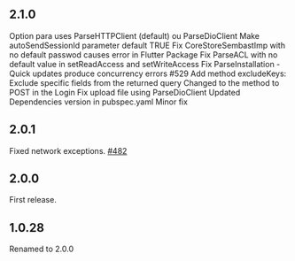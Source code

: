 ## 2.1.0
Option para uses ParseHTTPClient (default) ou ParseDioClient
Make autoSendSessionId parameter default TRUE
Fix CoreStoreSembastImp with no default passwod causes error in Flutter Package
Fix ParseACL with no default value in setReadAccess and setWriteAccess
Fix ParseInstallation - Quick updates produce concurrency errors #529
Add method excludeKeys: Exclude specific fields from the returned query
Changed to the method to POST in the Login
Fix upload file using ParseDioClient
Updated Dependencies version in pubspec.yaml
Minor fix

## 2.0.1
Fixed network exceptions. [#482](https://github.com/parse-community/Parse-SDK-Flutter/pull/482)

## 2.0.0
First release.

## 1.0.28
Renamed to 2.0.0
